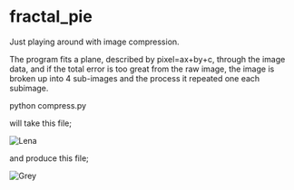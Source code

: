 fractal_pie
===========

Just playing around with image compression.

The program fits a plane, described by pixel=ax+by+c, through the image data, and if the total error is too great from the raw image, the image is broken up into 4 sub-images and the process it repeated one each subimage.

   python compress.py

will take this file;

![Lena](/daleobrien/fractal_pie/raw/master/lena.png)

and produce this file;

![Grey](/daleobrien/fractal_pie/raw/master/output_lena.png)
